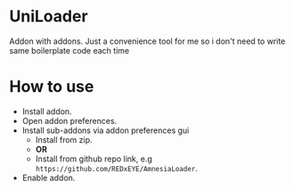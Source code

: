 # UniLoader

Addon with addons. Just a convenience tool for me so i don't need to write same boilerplate code each time

# How to use

* Install addon.
* Open addon preferences.
* Install sub-addons via addon preferences gui
  * Install from zip.
  * **OR**
  * Install from github repo link, e.g `https://github.com/REDxEYE/AmnesiaLoader`.
* Enable addon.